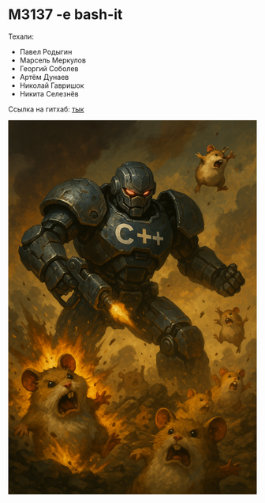 # M3137 -e bash-it

Техали:

- Павел Родыгин
- Марсель Меркулов
- Георгий Соболев
- Артём Дунаев
- Николай Гавришок
- Никита Селезнёв

Ссылка на гитхаб: [тык](https://github.com/pasharodygin/cpp_tickets)

![](assets/main_page_c++.png)

